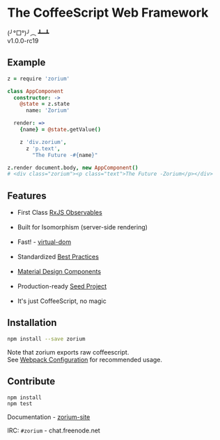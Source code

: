 # The CoffeeScript Web Framework <a class="anchor" name="intro"></a>

(╯°□°)╯︵ ┻━┻  
v1.0.0-rc19

## Example <a class="anchor" name="intro_example"></a>

```coffee
z = require 'zorium'

class AppComponent
  constructor: ->
    @state = z.state
      name: 'Zorium'

  render: =>
    {name} = @state.getValue()

    z 'div.zorium',
      z 'p.text',
        "The Future -#{name}"

z.render document.body, new AppComponent()
# <div class="zorium"><p class="text">The Future -Zorium</p></div>
```

## Features <a class="anchor" name="intro_features"></a>

  - First Class [RxJS Observables](https://github.com/Reactive-Extensions/RxJS)<br><br>
  - Built for Isomorphism (server-side rendering)<br><br>
  - Fast! - [virtual-dom](http://vdom-benchmark.github.io/vdom-benchmark/)<br><br>
  - Standardized [Best Practices](/best-practices)<br><br>
  - [Material Design Components](/paper)<br><br>
  - Production-ready [Seed Project](https://github.com/Zorium/zorium-seed)<br><br>
  - It's just CoffeeScript, no magic

## Installation <a class="anchor" name="intro_installation"></a>

```bash
npm install --save zorium
```

Note that zorium exports raw coffeescript.  
See [Webpack Configuration](/best-practices/webpack) for recommended usage.

## Contribute <a class="anchor" name="intro_contribute"></a>

```bash
npm install
npm test
```

Documentation -  [zorium-site](https://github.com/Zorium/zorium-site)

IRC: `#zorium` - chat.freenode.net

